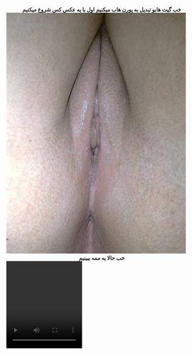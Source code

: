 <center>
<b>خب گیت هابو تبدیل به پورن هاب میکنیم</b>
<b>اول با یه عکس کس شروع میکنیم</b>
</center>

<img src="https://github.com/wnnwybywbywe/hsoebeksosh/raw/main/IMG_20220503_021820_507.jpg">
<center>
<b>خب حالا یه ممه ببینیم</b>
</center>

<video controls loop autoplay width="200" height="230">
 <source src="https://github.com/wnnwybywbywe/hsoebeksosh/raw/main/IMG_20220422_034438_870.mp4" type="video/mp4">
</video>

